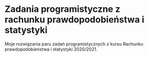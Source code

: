 # Zadania programistyczne z rachunku prawdopodobieństwa i statystyki 
Moje rozwiązania paru zadań programistycznych z kursu Rachunku prawdopodobieństwa i statystyki 2020/2021.
